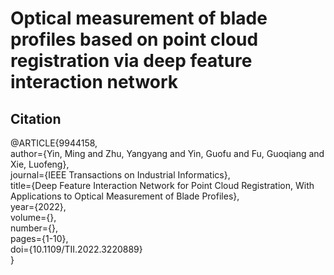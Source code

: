 # Optical measurement of blade profiles based on point cloud registration via deep feature interaction network

## Citation
@ARTICLE{9944158,<br>
  author={Yin, Ming and Zhu, Yangyang and Yin, Guofu and Fu, Guoqiang and Xie, Luofeng},<br>
  journal={IEEE Transactions on Industrial Informatics}, <br>
  title={Deep Feature Interaction Network for Point Cloud Registration, With Applications to Optical Measurement of Blade Profiles}, <br>
  year={2022},<br>
  volume={},<br>
  number={},<br>
  pages={1-10},<br>
  doi={10.1109/TII.2022.3220889}<br>
  }
